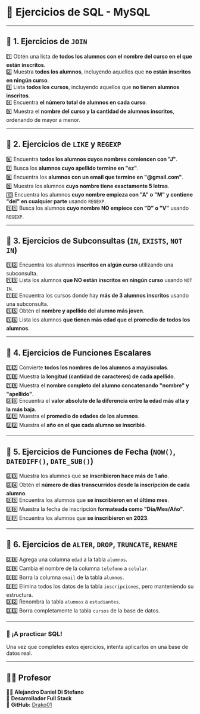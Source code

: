 # **📌 Ejercicios de SQL - MySQL**  
---

## **📌 1. Ejercicios de `JOIN`**  
1️⃣ Obtén una lista de **todos los alumnos con el nombre del curso en el que están inscritos**.  
2️⃣ Muestra **todos los alumnos**, incluyendo aquellos que **no están inscritos en ningún curso**.  
3️⃣ Lista **todos los cursos**, incluyendo aquellos que **no tienen alumnos inscritos**.  
4️⃣ Encuentra **el número total de alumnos en cada curso**.  
5️⃣ Muestra el **nombre del curso y la cantidad de alumnos inscritos**, ordenando de mayor a menor.  

---

## **📌 2. Ejercicios de `LIKE` y `REGEXP`**  
6️⃣ Encuentra **todos los alumnos cuyos nombres comiencen con "J"**.  
7️⃣ Busca los **alumnos cuyo apellido termine en "ez"**.  
8️⃣ Encuentra los **alumnos con un email que termine en "@gmail.com"**.  
9️⃣ Muestra los alumnos **cuyo nombre tiene exactamente 5 letras**.  
🔟 Encuentra los alumnos **cuyo nombre empieza con "A" o "M" y contiene "del" en cualquier parte** usando `REGEXP`.  
1️⃣1️⃣ Busca los alumnos **cuyo nombre NO empiece con "D" o "V"** usando `REGEXP`.  

---

## **📌 3. Ejercicios de Subconsultas (`IN`, `EXISTS`, `NOT IN`)**  
1️⃣2️⃣ Encuentra los alumnos **inscritos en algún curso** utilizando una subconsulta.  
1️⃣3️⃣ Lista los alumnos **que NO están inscritos en ningún curso** usando `NOT IN`.  
1️⃣4️⃣ Encuentra los cursos donde hay **más de 3 alumnos inscritos** usando una subconsulta.  
1️⃣5️⃣ Obtén el **nombre y apellido del alumno más joven**.  
1️⃣6️⃣ Lista los alumnos **que tienen más edad que el promedio de todos los alumnos**.  

---

## **📌 4. Ejercicios de Funciones Escalares**  
1️⃣7️⃣ Convierte **todos los nombres de los alumnos a mayúsculas**.  
1️⃣8️⃣ Muestra la **longitud (cantidad de caracteres) de cada apellido**.  
1️⃣9️⃣ Muestra el **nombre completo del alumno concatenando "nombre" y "apellido"**.  
2️⃣0️⃣ Encuentra el **valor absoluto de la diferencia entre la edad más alta y la más baja**.  
2️⃣1️⃣ Muestra el **promedio de edades de los alumnos**.  
2️⃣2️⃣ Muestra el **año en el que cada alumno se inscribió**.  

---

## **📌 5. Ejercicios de Funciones de Fecha (`NOW()`, `DATEDIFF()`, `DATE_SUB()`)**  
2️⃣3️⃣ Muestra los alumnos que **se inscribieron hace más de 1 año**.  
2️⃣4️⃣ Obtén el **número de días transcurridos desde la inscripción de cada alumno**.  
2️⃣5️⃣ Encuentra los alumnos que **se inscribieron en el último mes**.  
2️⃣6️⃣ Muestra la fecha de inscripción **formateada como "Día/Mes/Año"**.  
2️⃣7️⃣ Encuentra los alumnos que **se inscribieron en 2023**.  

---

## **📌 6. Ejercicios de `ALTER`, `DROP`, `TRUNCATE`, `RENAME`**  
2️⃣8️⃣ Agrega una columna `edad` a la tabla `alumnos`.  
2️⃣9️⃣ Cambia el nombre de la columna `telefono` a `celular`.  
3️⃣0️⃣ Borra la columna `email` de la tabla `alumnos`.  
3️⃣1️⃣ Elimina todos los datos de la tabla `inscripciones`, pero manteniendo su estructura.  
3️⃣2️⃣ Renombra la tabla `alumnos` a `estudiantes`.  
3️⃣3️⃣ Borra completamente la tabla `cursos` de la base de datos.  

---

### 🚀 **¡A practicar SQL!**  
Una vez que completes estos ejercicios, intenta aplicarlos en una base de datos real.  

---

## 🧑‍🏫 Profesor  

👨‍💻 **Alejandro Daniel Di Stefano**  
📌 **Desarrollador Full Stack**  
🔗 **GitHub:** [Drako01](https://github.com/Drako01)  
